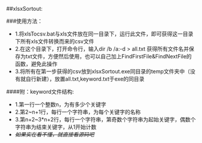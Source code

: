##xlsxSortout:

###使用方法：
- 1.将xlsTocsv.bat与xls文件放在同一目录下，运行此文件，即可获得这一目录下所有xls文件转换而来的csv文件
- 2.在这个目录下，打开命令行，输入dir /b /a:-d > all.txt 获得所有文件名并保存为txt文件，方便然后使用，也可以自己加上FindFirstFile&FindNextFile的函数，避免此操作
- 3.将所有在第一步获得的csv放到xlsxSortout.exe同目录的temp文件夹中（没有就自行新建），放置all.txt,keyword.txt于exe的同目录

####附：keyword文件结构:
- 1.第一行一个整数n，为有多少个关键字
- 2.第2~n+1行，每行一个字符串，为每个关键字的名称
- 3.第n+2~3*n+2行，每行一个字符串，第奇数个字符串为起始关键字，偶数个字符串为结束关键字，从1开始计数
- <s>*如果实在看不懂，就直接看源码吧*</s>